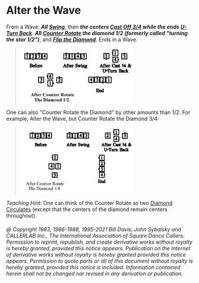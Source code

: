 
# Alter the Wave

From a Wave: ***All [Swing](../a2/slip.md)***,
then ***the centers [Cast Off 3/4](../ms/cast_off_three_quarters.md)
while the ends [ U-Turn Back](../b1/turn_back.md)***.
***All [ Counter Rotate](counter_rotate.md) the
diamond 1/2 (formerly called "turning the star 1/2")***, and
***[Flip the Diamond](../plus/flip_the_diamond.md)***. Ends in a Wave.

> 
> ![alt](alter_the_wave_1.png)
> 

One can also "Counter Rotate the Diamond" by other
amounts than 1/2. For example, Alter the Wave, but
Counter Rotate the Diamond 3/4:

> 
> ![alt](alter_the_wave_2.png)
> 

*Teaching Hint:* One can think of the Counter Rotate as two 
[Diamond Circulates](../plus/diamond_circulate.md) (except that the centers of the diamond
remain centers throughout).

###### @ Copyright 1983, 1986-1988, 1995-2021 Bill Davis, John Sybalsky and CALLERLAB Inc., The International Association of Square Dance Callers. Permission to reprint, republish, and create derivative works without royalty is hereby granted, provided this notice appears. Publication on the Internet of derivative works without royalty is hereby granted provided this notice appears. Permission to quote parts or all of this document without royalty is hereby granted, provided this notice is included. Information contained herein shall not be changed nor revised in any derivation or publication.

